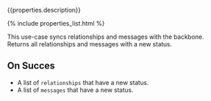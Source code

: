 {{properties.description}}

{% include properties_list.html %}

This use-case syncs relationships and messages with the backbone.
Returns all relationships and messages with a new status.

## On Succes

- A list of `relationships` that have a new status.
- A list of `messages` that have a new status.
